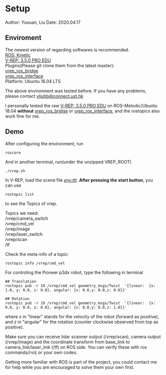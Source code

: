 # Setup
Author: Yuxuan, Liu
Date: 2020.04.17


## Enviroment
The newest version of regarding softwares is recommended.<br>
[ROS: Kinetic]<br>
[V-REP: 3.5.0 PRO EDU] <br>
Plugins(Please git clone them from the latest master): <br>
[vrep_ros_bridge] <br>
[vrep_ros_interface] <br>
Platform: Ubuntu 16.04 LTS 

The above environment was tested before. If you have any problems, please contact yliuhb@connect.ust.hk

I personally tested the raw [V-REP: 3.5.0 PRO EDU] on ROS-Melodic/Ubuntu 18.04 **without** [vrep_ros_bridge] or [vrep_ros_interface], and the rostopics also work fine for me.


## Demo
After configuring the environment, run
```bash
roscore
```
And in another terminal, run(under the unzipped VREP_ROOT)
```
./vrep.sh
```
In V-REP, load the scene file [*env.ttt*](resourcres/env.ttt).
**After pressing the start button**, you can use
```
rostopic list
```
to see the Topics of vrep.

Topics we need: <br>
/vrep/camera_switch<br>
/vrep/cmd_vel<br>
/vrep/image<br>
/vrep/laser_switch<br>
/vrep/scan<br>
/tf


Check the meta-info of a topic:
```
rostopic info /vrep/cmd_vel
```
For controling the Pioneer p3dx robot, type the following in terminal
```
## Translation
rostopic pub -r 10 /vrep/cmd_vel geometry_msgs/Twist  '{linear:  {x: 1.0, y: 0.0, z: 0.0}, angular: {x: 0.0,y: 0.0,z: 0.0}}' 

## Rotation
rostopic pub -r 10 /vrep/cmd_vel geometry_msgs/Twist  '{linear:  {x: 0.0, y: 0.0, z: 0.0}, angular: {x: 0.0,y: 0.0,z: 1.0}}' 
```
where $x$ in "linear" stands for the velocity of the robot (forward as positive), and $z$ in "angular" for the rotation (counter clockwise observed from top as positive).

Make sure you can receive lidar scanner output (/vrep/scan), camera output (/vrep/image) and the coordinate transform from base_link to camera_link/laser_link (/tf) on ROS side. You can verify these with ros commands/rviz or your own codes.

Getting more familiar with ROS is part of the project, you could contact me for help while you are encouraged to solve them your own first.


[ROS: Kinetic]:http://wiki.ros.org/kinetic
[V-REP: 3.5.0 PRO EDU]:http://coppeliarobotics.com/files/V-REP_PRO_EDU_V3_5_0_Linux.tar.gz
[vrep_ros_bridge]:https://github.com/lagadic/vrep_ros_bridge
[vrep_ros_interface]:https://github.com/CoppeliaRobotics/v_repExtRosInterface